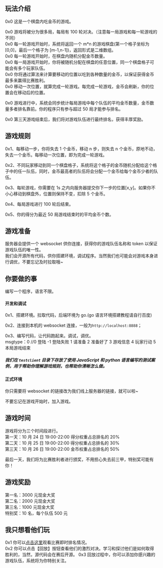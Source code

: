 ## 玩法介绍

0x0 这是一个棋盘内吃金币的游戏。

0x0 游戏将被分为很多局，每局有 100 轮对决。（注意每一局游戏和每一轮游戏的不同）  
0x0 每一轮游戏开始时，系统将返回一个 m\*n 的游戏棋盘(第一个格子坐标为[0,0]，最后一个格子为 [m-1,n-1])，返回形式是二维数组。  
0x0 每一轮游戏开始时，在棋盘内随机分配金币数量。  
0x0 每一局游戏开始时，你将被随机分配在棋盘的任意位置，同一个棋盘格子可能会有多个玩家队伍。  
0x0 你将通过算法来计算要移动的位置以吃到各种数量的金币，以保证获得金币最多来赢得比赛胜利。  
0x0 移动一次位置，就算完成一轮游戏。每完成一轮游戏，金币会刷新，你的位置会在移动后的位置。

0x0 游戏进行中，系统会同步统计每局游戏中每个队伍的平均金币数量，金币数量多者排名靠前。你的程序只有参与超过 50 局才能参与排名。

0x0 第三天游戏结束后，我们将对游戏队伍进行最终排名，获得丰厚奖励。

## 游戏规则

0x1、每移动一步，你将失去 1 个金币，移动 n 步，则失去 n 个金币，原地不动，失去一个金币。每移动一次位置，即为完成一轮游戏。

0x2、不同玩家移动到同一个棋盘格子，系统将这个格子的金币随机分配给这个格子中的任一队伍，同时，金币最高者的队伍将会分配一个金币给每个金币少者的队伍。

0x3、每轮游戏，你需要在 1s 之内向服务器提交你下一步的位置[x,y]。如果你不小心移动到棋盘外，位置则保持不变，扣除 5 个金币。

0x4、每局游戏进行 100 轮后结束。

0x5、你的得分为最近 50 局游戏结束时的平均金币个数。

## 游戏准备

服务器会提供一个 websocket 供你连接，获得你的游戏队伍名称和 token 以保证游戏队伍的唯一性。  
我们会开源所有代码，供你搭建环境，调试程序。当然我们也可能会对游戏本身进行调优，不要忘记及时拉取哦~

## 你要做的事

编写一个程序，语言不限。

#### 开发和调试

0x1、搭建环境。拉取代码，后端环境为 go.(go 语言环境搭建教程请自行百度)

0x2、连接到本机的 websocket 连接，一般为`http://localhost:8888`；

0x3、编写代码，让代码跑起来。调试，调优。  
msgtype：0 //0 登陆 -1 登陆失败 1 请准备 2 准备好了 3 游戏信息 4 玩家行动 5 本局游戏结束

##### 我们在 `testclient` 目录下存放了使用 JavaScript 和 python 语言编写的测试案例，用于帮助你理解游戏规则，也帮助你清晰怎么做。

#### 正式环境

你只需要将 websocket 的链接改为我们线上服务器的链接，就可以啦~

不要忘记在游戏开始时，加入游戏。

## 游戏时间

游戏将分为三个时间段进行。  
第一天：10 月 24 日 19:00-22:00 得分权重占总排名的 20%  
第二天：10 月 25 日 19:00-22:00 得分权重占总排名的 30%  
第三天：10 月 26 日 19:00-22:00 金币权重占总排名的 50%

最后一天，我们将为比赛胜利者进行颁奖，不用担心失去前三甲，特别奖可能有你！

## 游戏奖励

第一名：3000 元现金大奖  
第二名：2000 元现金大奖  
第三名：1000 元现金大奖  
特别奖：10 名，每个队伍 500 元

## 我只想看他们玩

0x1 你可以[点击这里](https://gxxx)观看比赛即时排名情况。  
0x2 你可以点击【回放】按钮查看他们的激烈对决。学习和探讨他们是如何取得胜利的，当然，源代码会在赛后开源。
0x3 回放过程中，你可以添加你感兴趣的游戏队伍，系统将为你特别关注。
